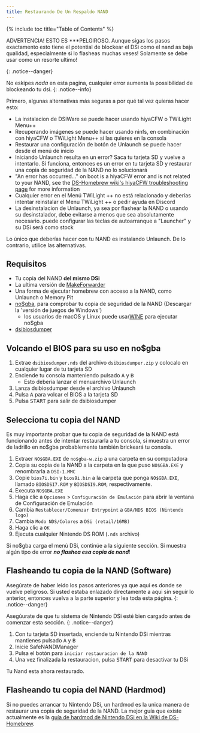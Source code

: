 ```yaml
---
title: Restaurando De Un Respaldo NAND
---
```


{% include toc title="Table of Contents" %}

ADVERTENCIA! ESTO ES ***PELGIROSO</strong>. Aunque sigas los pasos exactamento esto tiene el potential de blockear el DSi como el nand as baja qualidad, especialmente si lo flasheas muchas veses! Solamente se debe usar como un resorte ultimo! </p>
{: .notice--danger}

No eskipes *nada* en esta pagina, cualquier error aumenta la possibilidad de blockeando tu dsi.
{: .notice--info}

Primero, algunas alternativas más seguras a por qué tal vez quieras hacer esto:
- La instalacion de DSiWare se puede hacer usando hiyaCFW o TWiLight Menu++
- Recuperando imágenes se puede hacer usando ninfs, en combinación con hiyaCFW o TWiLight Menu++ si las quieres en la consola
- Restaurar una configuración de botón de Unlaunch se puede hacer desde el menú de inicio
- Iniciando Unlaunch resulta en un error? Saca tu tarjeta SD y vuelve a intentarlo. Si funciona, entonces es un error en tu tarjeta SD y restaurar una copia de seguridad de la NAND no lo solucionará
- "An error has occurred..." on boot is a hiyaCFW error and is not related to your NAND, see the [DS-Homebrew wiki's hiyaCFW troubleshooting page](https://wiki.ds-homebrew.com/hiyacfw/troubleshooting) for more information
- Cualquier error en el Menú TWiLight ++ no está relacionado y deberías intentar reinstalar el Menu TWiLight ++ o pedir ayuda en Discord
- La desinstalacion de Unlaunch, ya sea por flashear la NAND o usando su desinstalador, debe evitarse a menos que sea absolutamente necesario. puede configurar las teclas de autoarranque a "Launcher" y su DSi será como stock

Lo único que deberías hacer con tu NAND es instalando Unlaunch. De lo contrario, utilice las alternativas.

## Requisitos
- Tu copia del NAND **del mismo DSi**
- La ultima versión de [MakeForwarder](https://github.com/DS-Homebrew/SafeNANDManager/releases/latest/download/SafeNANDManager.nds)
- Una forma de ejecutar homebrew con acceso a la NAND, como Unlaunch o Memory Pit
- [no$gba](https://problemkaputt.de/gba.htm), para comprobar tu copia de seguridad de la NAND (Descargar la 'versión de juegos de Windows')
  - los usuarios de macOS y Linux puede usar[WINE](https://winehq.org) para ejecutar no$gba
- [dsibiosdumper](http://melonds.kuribo64.net/downloads/dsibiosdumper.7z)

## Volcando el BIOS para su uso en no$gba
1. Extrae `dsibiosdumper.nds` del archivo `dsibiosdumper.zip` y colocalo en cualquier lugar de tu tarjeta SD
2. Enciende tu consola manteniendo pulsado <kbd class="face">A</kbd> y <kbd class="face">B</kbd>
   - Esto deberia lanzar el menuarchivo Unlaunch
3. Lanza dsibiosdumper desde el archivo Unlaunch
4. Pulsa <kbd class="face">A</kbd> para volcar el BIOS a la tarjeta SD
5. Pulsa <kbd>START</kbd> para salir de dsibiosdumper

## Selecciona tu copia del NAND
Es muy importante probar que tu copia de seguridad de la NAND está funcionando antes de intentar restaurarla a tu consola, si muestra un error de ladrillo en no$gba probablemente también brickeará tu consola.
1. Extraer `NO$GBA.EXE` de `no$gba-w.zip` a una carpeta en su computadora
2. Copia su copia de la NAND a la carpeta en la que puso `NO$GBA.EXE` y renombrarla a `DSI-1.MMC`
3. Copie `bios7i.bin` y `bios9i.bin` a la carpeta que ponga `NO$GBA.EXE`, llamado `BIOSDSI7.ROM` y `BIOSDSI9.ROM`, respectivamente.
4. Executa `NO$GBA.EXE`
5. Haga clic a `Opciones` > `Configuración de Emulación` para abrir la ventana de Configuración de Emulación
6. Cambia `Restablecer/Comenzar Entrypoint` a `GBA/NDS BIOS (Nintendo logo)`
7. Cambia `Modo NDS/Colores` a `DSi (retail/16MB)`
8. Haga clic a `OK`
9. Ejecuta cualquier Nintendo DS ROM (`.nds` archivo)

Si no$gba carga el menú DSi, continúe a la siguiente sección. Si muestra algún tipo de error ***no flashea esa copia de nand***!

## Flasheando tu copia de la NAND (Software)

Asegúrate de haber leido los pasos anteriores ya que aquí es donde se vuelve peligroso. Si usted estaba enlazado directamente a aqui sin seguir lo anterior, entonces vuelva a la parte superior y lea toda esta página.
{: .notice--danger}

Asegúurate de que tu sistema de Nintendo DSi esté bien cargado antes de comenzar esta sección.
{: .notice--danger}

1. Con tu tarjeta SD insertada, enciende tu Nintendo DSi mientras mantienes pulsado <kbd class="face">A</kbd> y <kbd class="face">B</kbd>
3. Inicie SafeNANDManager
4. Pulsa el botón para `iniciar restauracion de la NAND`
6. Una vez finalizada la restauracion, pulsa <kbd>START</kbd> para desactivar tu DSi

Tu Nand esta ahora restaurado.

## Flasheando tu copia del NAND (Hardmod)
Si no puedes arrancar tu Nintendo DSi, un hardmod es la unica manera de restaurar una copia de seguridad de la NAND. La mejor guía que existe actualmente es la [guía de hardmod de Nintendo DSi en la Wiki de DS-Homebrew](https://wiki.ds-homebrew.com/ds-index/hardmod#nintendo-dsi).
